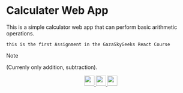 # Calculater Web App
This is a simple calculator web app that can perform basic arithmetic operations.

` this is the first Assignment in the GazaSkyGeeks React Course `

> [!NOTE]
> (Currenly only addition, subtraction).

<p align="center">
    <a href="https://github.com/0xJ1NX">
        <img src="https://img.shields.io/badge/Author-0xJ1NX-blue?style=for-the-badge"  height="27"  alt=""/>
    </a>
    <a href="https://react.dev/" target="_blank">
        <img src="https://img.shields.io/badge/React-%2320232a.svg?logo=react&logoColor=%2361DAFB"  height="27"  alt=""/>
    </a>
    <a href="https://www.typescriptlang.org/" target="_blank">
        <img src="https://img.shields.io/badge/TypeScript-3178C6?logo=typescript&logoColor=fff"  height="27"  alt=""/>
    </a>
</p>
